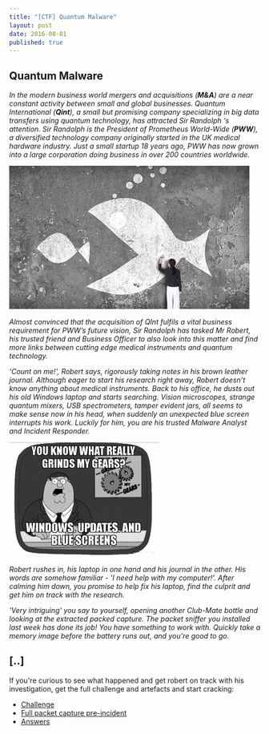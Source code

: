 ```yaml
---
title: "[CTF] Quantum Malware"
layout: post
date: 2016-08-01
published: true
---
```


## Quantum Malware

_In the modern business world mergers and acquisitions (**M&A**) are a near constant activity between small and global businesses. Quantum International (**Qint**), a small but promising company specializing in big data transfers using quantum technology, has attracted Sir Randolph ‘s attention. Sir Randolph is the President of Prometheus World-Wide (**_PWW_**), a diversified technology company originally started in the UK medical hardware industry. Just a small startup 18 years ago, PWW has now grown into a large corporation doing business in over 200 countries worldwide._

![M&A](/assets/CSC/ma.png)

_Almost convinced that the acquisition of QInt fulfils a vital business requirement for PWW’s future vision, Sir Randolph has tasked Mr Robert, his trusted friend and Business Officer to also look into this matter and find more links between cutting edge medical instruments and quantum technology._

_'Count on me!', Robert says, rigorously taking notes in his brown leather journal. Although eager to start his research right away, Robert doesn’t know anything about medical instruments. Back to his office, he dusts out his old Windows laptop and starts searching. Vision microscopes, strange quantum mixers, USB spectrometers, tamper evident jars, all seems to make sense now in his head, when suddenly an unexpected blue screen interrupts his work. Luckily for him, you are his trusted Malware Analyst and Incident Responder._

![Peter](/assets/CSC/quantum-mal.png)

_Robert rushes in, his laptop in one hand and his journal in the other. His words are somehow familiar - 'I need help with my computer!'. After calming him down, you promise to help fix his laptop, find the culprit and get him on track with the research._

_'Very intriguing' you say to yourself, opening another Club-Mate bottle and looking at the extracted packed capture. The packet sniffer you installed last week has done its job! You have something to work with. Quickly take a memory image before the battery runs out, and you’re good to go._


## [..]

If you're curious to see what happened and get robert on track with his investigation, get the full challenge and artefacts and start cracking:

* [Challenge](/assets/CSC/Challenge.pdf)
* [Full packet capture pre-incident](/assets/CSC/traffic-01-08-16.pcapng.gz)
* [Answers](/assets/CSC/Answers.pdf)
